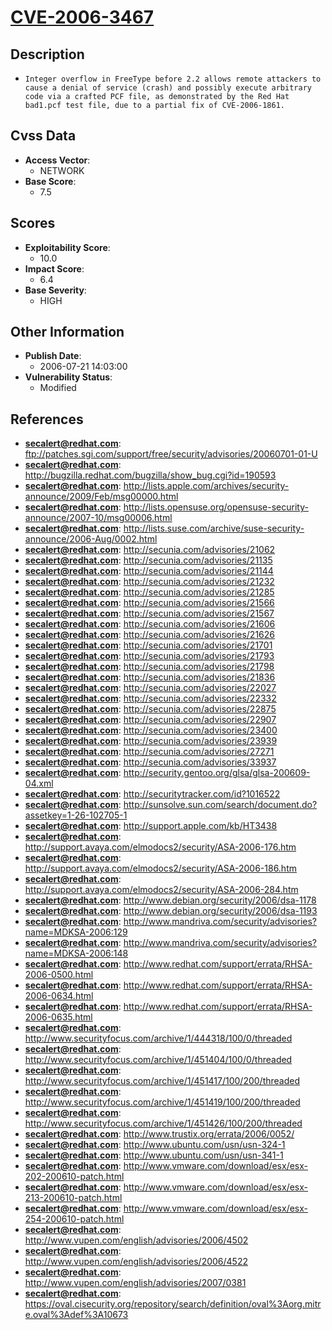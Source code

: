 
# [CVE-2006-3467](ftp://patches.sgi.com/support/free/security/advisories/20060701-01-U)

## Description

- `Integer overflow in FreeType before 2.2 allows remote attackers to cause a denial of service (crash) and possibly execute arbitrary code via a crafted PCF file, as demonstrated by the Red Hat bad1.pcf test file, due to a partial fix of CVE-2006-1861.`

## Cvss Data

- **Access Vector**:
  - NETWORK
- **Base Score**:
  - 7.5

## Scores

- **Exploitability Score**:
  - 10.0
- **Impact Score**:
  - 6.4
- **Base Severity**:
  - HIGH

## Other Information

- **Publish Date**:
  - 2006-07-21 14:03:00
- **Vulnerability Status**:
  - Modified

## References

- **secalert@redhat.com**: ftp://patches.sgi.com/support/free/security/advisories/20060701-01-U
- **secalert@redhat.com**: http://bugzilla.redhat.com/bugzilla/show_bug.cgi?id=190593
- **secalert@redhat.com**: http://lists.apple.com/archives/security-announce/2009/Feb/msg00000.html
- **secalert@redhat.com**: http://lists.opensuse.org/opensuse-security-announce/2007-10/msg00006.html
- **secalert@redhat.com**: http://lists.suse.com/archive/suse-security-announce/2006-Aug/0002.html
- **secalert@redhat.com**: http://secunia.com/advisories/21062
- **secalert@redhat.com**: http://secunia.com/advisories/21135
- **secalert@redhat.com**: http://secunia.com/advisories/21144
- **secalert@redhat.com**: http://secunia.com/advisories/21232
- **secalert@redhat.com**: http://secunia.com/advisories/21285
- **secalert@redhat.com**: http://secunia.com/advisories/21566
- **secalert@redhat.com**: http://secunia.com/advisories/21567
- **secalert@redhat.com**: http://secunia.com/advisories/21606
- **secalert@redhat.com**: http://secunia.com/advisories/21626
- **secalert@redhat.com**: http://secunia.com/advisories/21701
- **secalert@redhat.com**: http://secunia.com/advisories/21793
- **secalert@redhat.com**: http://secunia.com/advisories/21798
- **secalert@redhat.com**: http://secunia.com/advisories/21836
- **secalert@redhat.com**: http://secunia.com/advisories/22027
- **secalert@redhat.com**: http://secunia.com/advisories/22332
- **secalert@redhat.com**: http://secunia.com/advisories/22875
- **secalert@redhat.com**: http://secunia.com/advisories/22907
- **secalert@redhat.com**: http://secunia.com/advisories/23400
- **secalert@redhat.com**: http://secunia.com/advisories/23939
- **secalert@redhat.com**: http://secunia.com/advisories/27271
- **secalert@redhat.com**: http://secunia.com/advisories/33937
- **secalert@redhat.com**: http://security.gentoo.org/glsa/glsa-200609-04.xml
- **secalert@redhat.com**: http://securitytracker.com/id?1016522
- **secalert@redhat.com**: http://sunsolve.sun.com/search/document.do?assetkey=1-26-102705-1
- **secalert@redhat.com**: http://support.apple.com/kb/HT3438
- **secalert@redhat.com**: http://support.avaya.com/elmodocs2/security/ASA-2006-176.htm
- **secalert@redhat.com**: http://support.avaya.com/elmodocs2/security/ASA-2006-186.htm
- **secalert@redhat.com**: http://support.avaya.com/elmodocs2/security/ASA-2006-284.htm
- **secalert@redhat.com**: http://www.debian.org/security/2006/dsa-1178
- **secalert@redhat.com**: http://www.debian.org/security/2006/dsa-1193
- **secalert@redhat.com**: http://www.mandriva.com/security/advisories?name=MDKSA-2006:129
- **secalert@redhat.com**: http://www.mandriva.com/security/advisories?name=MDKSA-2006:148
- **secalert@redhat.com**: http://www.redhat.com/support/errata/RHSA-2006-0500.html
- **secalert@redhat.com**: http://www.redhat.com/support/errata/RHSA-2006-0634.html
- **secalert@redhat.com**: http://www.redhat.com/support/errata/RHSA-2006-0635.html
- **secalert@redhat.com**: http://www.securityfocus.com/archive/1/444318/100/0/threaded
- **secalert@redhat.com**: http://www.securityfocus.com/archive/1/451404/100/0/threaded
- **secalert@redhat.com**: http://www.securityfocus.com/archive/1/451417/100/200/threaded
- **secalert@redhat.com**: http://www.securityfocus.com/archive/1/451419/100/200/threaded
- **secalert@redhat.com**: http://www.securityfocus.com/archive/1/451426/100/200/threaded
- **secalert@redhat.com**: http://www.trustix.org/errata/2006/0052/
- **secalert@redhat.com**: http://www.ubuntu.com/usn/usn-324-1
- **secalert@redhat.com**: http://www.ubuntu.com/usn/usn-341-1
- **secalert@redhat.com**: http://www.vmware.com/download/esx/esx-202-200610-patch.html
- **secalert@redhat.com**: http://www.vmware.com/download/esx/esx-213-200610-patch.html
- **secalert@redhat.com**: http://www.vmware.com/download/esx/esx-254-200610-patch.html
- **secalert@redhat.com**: http://www.vupen.com/english/advisories/2006/4502
- **secalert@redhat.com**: http://www.vupen.com/english/advisories/2006/4522
- **secalert@redhat.com**: http://www.vupen.com/english/advisories/2007/0381
- **secalert@redhat.com**: https://oval.cisecurity.org/repository/search/definition/oval%3Aorg.mitre.oval%3Adef%3A10673
